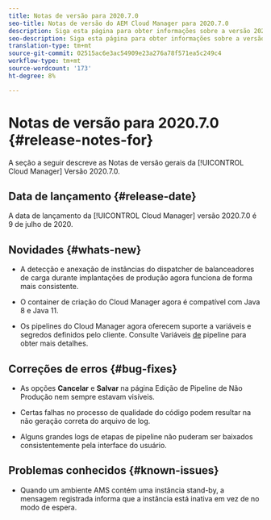 ```yaml
---
title: Notas de versão para 2020.7.0
seo-title: Notas de versão do AEM Cloud Manager para 2020.7.0
description: Siga esta página para obter informações sobre a versão 2020.7.0 do Cloud Manager
seo-description: Siga esta página para obter informações sobre a versão 2020.7.0 do AEM Cloud Manager
translation-type: tm+mt
source-git-commit: 02515ac6e3ac54909e23a276a78f571ea5c249c4
workflow-type: tm+mt
source-wordcount: '173'
ht-degree: 8%

---
```


# Notas de versão para 2020.7.0 {#release-notes-for}

A seção a seguir descreve as Notas de versão gerais da [!UICONTROL Cloud Manager] Versão 2020.7.0.

## Data de lançamento {#release-date}

A data de lançamento da [!UICONTROL Cloud Manager] versão 2020.7.0 é 9 de julho de 2020.

## Novidades {#whats-new}

* A detecção e anexação de instâncias do dispatcher de balanceadores de carga durante implantações de produção agora funciona de forma mais consistente.

* O container de criação do Cloud Manager agora é compatível com Java 8 e Java 11.

* Os pipelines do Cloud Manager agora oferecem suporte a variáveis e segredos definidos pelo cliente. Consulte Variáveis [de](/help/using/create-an-application-project.md#pipeline-variables) pipeline para obter mais detalhes.

## Correções de erros {#bug-fixes}

* As opções **Cancelar** e **Salvar** na página Edição de Pipeline de Não Produção nem sempre estavam visíveis.

* Certas falhas no processo de qualidade do código podem resultar na não geração correta do arquivo de log.

* Alguns grandes logs de etapas de pipeline não puderam ser baixados consistentemente pela interface do usuário.

## Problemas conhecidos {#known-issues}

* Quando um ambiente AMS contém uma instância stand-by, a mensagem registrada informa que a instância está inativa em vez de no modo de espera.
